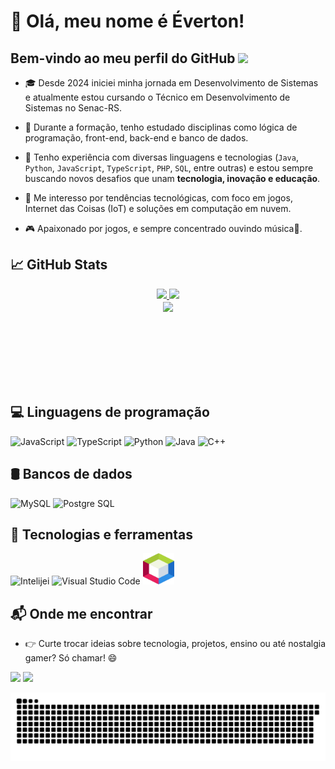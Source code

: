 # 👋 Olá, meu nome é Éverton!

## Bem-vindo ao meu perfil do GitHub <img src="https://media.giphy.com/media/hvRJCLFzcasrR4ia7z/giphy.gif" width="30px">

- 🎓 Desde 2024 iniciei minha jornada em Desenvolvimento de Sistemas e atualmente estou cursando o Técnico em Desenvolvimento de Sistemas no Senac-RS.

- 💼 Durante a formação, tenho estudado disciplinas como lógica de programação, front-end, back-end e banco de dados.

- 🚀 Tenho experiência com diversas linguagens e tecnologias (`Java`, `Python`, `JavaScript`, `TypeScript`, `PHP`, `SQL`, entre outras) e estou sempre buscando novos desafios que unam **tecnologia, inovação e educação**.

- 🧠 Me interesso por tendências tecnológicas, com foco em jogos, Internet das Coisas (IoT) e soluções em computação em nuvem.

- 🎮 Apaixonado por jogos, e sempre concentrado ouvindo música🎵.


## 📈 GitHub Stats

<a href="https://github.com/EvertonERReis">
  <div align=center>
    <img height="168em" src="https://github-readme-stats-sigma-five.vercel.app/api?username=EvertonERReis&show_icons=true&include_all_commits=true&count_private=true&theme=react&hide=css"/>
  <img height="168em" src="https://github-readme-stats-sigma-five.vercel.app/api/top-langs/?username=dhDSouza&layout=compact&langs_count=10&theme=react&hide=css"/>
  </div>
  </a>


<div  align="center" style="margin-bottom:100px">
<img width=55% align="center"  src="https://github-readme-streak-stats.herokuapp.com?user=EvertonERReis&theme=radical&mode=weekly" />
 </div>
 
 &nbsp;
 &nbsp;


  

## 💻 Linguagens de programação

<div>
  <img src="https://cdn.jsdelivr.net/gh/devicons/devicon/icons/javascript/javascript-original.svg" width="50" height="50" alt="JavaScript"/>
  <img src="https://cdn.jsdelivr.net/gh/devicons/devicon/icons/typescript/typescript-original.svg" width="50" height="50" alt="TypeScript"/>
  <img src="https://cdn.jsdelivr.net/gh/devicons/devicon/icons/python/python-original.svg" width="50" height="50" alt="Python"/>
  <img src="https://cdn.jsdelivr.net/gh/devicons/devicon/icons/java/java-original-wordmark.svg" width="50" height="50" alt="Java"/>
  <img src="https://cdn.jsdelivr.net/gh/devicons/devicon/icons/cplusplus/cplusplus-original.svg" width="50" height="50" alt="C++"/>

</div>

## 🛢️ Bancos de dados

<div>
  <img src="https://cdn.jsdelivr.net/gh/devicons/devicon@latest/icons/mysql/mysql-original-wordmark.svg" width="50" height="50" alt="MySQL"/>
  <img src="https://cdn.jsdelivr.net/gh/devicons/devicon@latest/icons/postgresql/postgresql-original-wordmark.svg" width="50" height="50" alt="Postgre SQL"/>
</div>

## 🧰 Tecnologias e ferramentas

<div>
  <img src="https://th.bing.com/th/id/R.98865e06d77faca32b3e118df119049e?rik=AU0%2bE0ROLAbnog&riu=http%3a%2f%2flogonoid.com%2fimages%2fintellij-idea-logo.png&ehk=CapqYnZAeX0cbsUWxFNWr913YwdQDC7OFt%2ftIAEb%2fBU%3d&risl=&pid=ImgRaw&r=0" width="50" height="50" alt="Intelijei"/>
  <img src="https://cdn.jsdelivr.net/gh/devicons/devicon/icons/vscode/vscode-original.svg" width="50" height="50" alt="Visual Studio Code"/>
  <img src="logoNetBeans-removebg-preview.png" width="50" height="50" alt="NetBeans"/>
</div>



## 📬 Onde me encontrar

- 👉 Curte trocar ideias sobre tecnologia, projetos, ensino ou até nostalgia gamer? Só chamar! 😄

<div>
  
  <a href="https://instagram.com/_.tom71" target="_blank"><img src="https://img.shields.io/badge/-Instagram-%23E4405F?style=for-the-badge&logo=instagram&logoColor=white" target="_blank"></a>
   <a href = "mailto:everton.edu.2009@gmail.com"><img src="https://img.shields.io/badge/Gmail-D14836?style=for-the-badge&logo=gmail&logoColor=white" target="_blank"></a>




  <picture align="center">
  <source media="(prefers-color-scheme: dark)" srcset="https://raw.githubusercontent.com/DalvanaRibeiro/DalvanaRibeiro/output/github-contribution-grid-snake-dark.svg">
  <source media="(prefers-color-scheme: light)" srcset="https://raw.githubusercontent.com/DalvanaRibeiro/DalvanaRibeiro/output/github-contribution-grid-snake-dark.svg">
  <img align="center" alt="github contribution grid snake animation" src="https://raw.githubusercontent.com/DalvanaRibeiro/DalvanaRibeiro/output/github-contribution-grid-snake.svg">
</picture>
    
 




  
